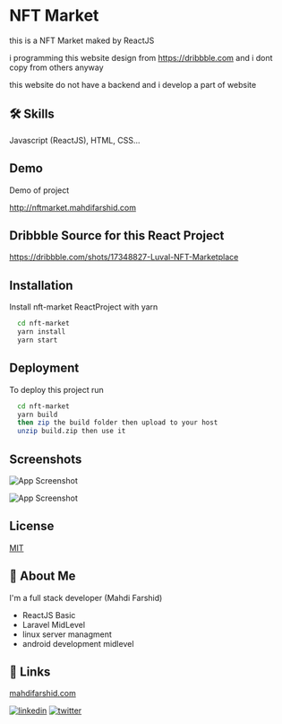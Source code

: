 
# NFT Market

this is a NFT Market maked by ReactJS

i programming this website design from https://dribbble.com and i dont copy from others anyway

this website do not have a backend and i develop a part of website



## 🛠 Skills
Javascript (ReactJS), HTML, CSS...


## Demo

Demo of project

http://nftmarket.mahdifarshid.com

## Dribbble Source for this React Project

https://dribbble.com/shots/17348827-Luval-NFT-Marketplace

## Installation

Install nft-market ReactProject with yarn

```bash
  cd nft-market
  yarn install
  yarn start
```
    

## Deployment

To deploy this project run

```bash
  cd nft-market
  yarn build
  then zip the build folder then upload to your host
  unzip build.zip then use it
```


## Screenshots

![App Screenshot](https://github.com/mahdifarshid/NFTMarketReactJS/raw/develop/FireShot%20Capture%20001%20-%20NFT%20MarketPlace%20-%20localhost-min.png)

![App Screenshot](https://github.com/mahdifarshid/NFTMarketReactJS/raw/develop/gtmetrix_nftmarket-min.png)


## License

[MIT](https://choosealicense.com/licenses/mit/)


## 🚀 About Me
I'm a full stack developer (Mahdi Farshid)

- ReactJS Basic
- Laravel MidLevel
- linux server managment
- android development midlevel
## 🔗 Links
[mahdifarshid.com](https://mahdifarshid.com/)

[![linkedin](https://img.shields.io/badge/linkedin-0A66C2?style=for-the-badge&logo=linkedin&logoColor=white)](https://www.linkedin.com/in/mahdifarshid)
[![twitter](https://img.shields.io/badge/twitter-1DA1F2?style=for-the-badge&logo=twitter&logoColor=white)](https://twitter.com/farshid7720)
